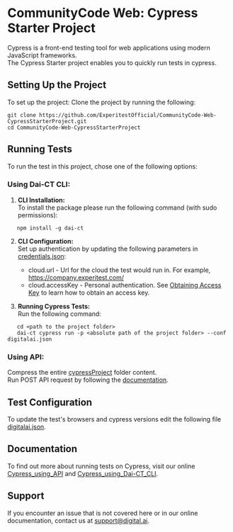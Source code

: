 # CommunityCode Web: Cypress Starter Project
Cypress is a front-end testing tool for web applications using modern JavaScript frameworks.\
The Cypress Starter project enables you to quickly run tests in cypress.

## Setting Up the Project

To set up the project:
Clone the project by running the following:
   ```
   git clone https://github.com/ExperitestOfficial/CommunityCode-Web-CypressStarterProject.git
   cd CommunityCode-Web-CypressStarterProject
   ```

## Running Tests
To run the test in this project, chose one of the following options:

### Using Dai-CT CLI:
1. **CLI Installation:**\
   To install the package please run the following command (with sudo permissions):
 ```
    npm install -g dai-ct
 ```
2. **CLI Configuration:**\
   Set up authentication by updating the following parameters in [credentials.json](cypressProject/credentials.json):
    * cloud.url - Url for the cloud the test would run in. For example, https://company.experitest.com/
    * cloud.accessKey -  Personal authentication. See [Obtaining Access Key](https://docs.experitest.com/pages/viewpage.action?pageId=52593435) to learn how to obtain an access key.

3. **Running Cypress Tests:**\
   Run the following command:
 ``` 
    cd <path to the project folder>
    dai-ct cypress run -p <absolute path of the project folder> --conf digitalai.json
   ```

### Using API: 
Compress the entire [cypressProject](cypressProject) folder content.\
Run POST API request by following the [documentation](https://docs.experitest.com/display/TE/Cypress#Cypress-StartaCypressexecution).

## Test Configuration
To update the test's browsers and cypress versions edit the following file [digitalai.json](cypressProject/digitalai.json).


## Documentation
To find out more about running tests on Cypress, visit our online 
[Cypress_using_API](https://docs.experitest.com/display/TE/Cypress#Cypress-StartaCypressexecution) and
[Cypress_using_Dai-CT_CLI](https://docs.experitest.com/pages/viewpage.action?spaceKey=TE&title=Dai-CT+Execution+CLI).

## Support
If you encounter an issue that is not covered here or in our online documentation, contact us at [support@digital.ai](mailto:support@digital.ai).